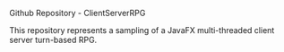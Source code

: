 Github Repository - ClientServerRPG

This repository represents a sampling of a JavaFX multi-threaded client server turn-based RPG.
